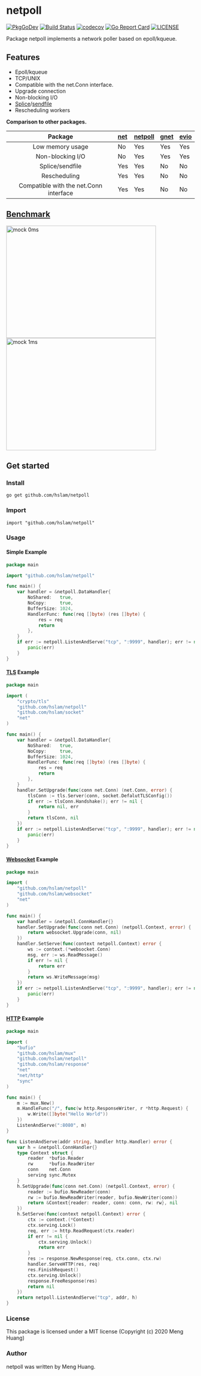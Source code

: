 # netpoll
[![PkgGoDev](https://pkg.go.dev/badge/github.com/hslam/netpoll)](https://pkg.go.dev/github.com/hslam/netpoll)
[![Build Status](https://github.com/hslam/netpoll/workflows/build/badge.svg)](https://github.com/hslam/netpoll/actions)
[![codecov](https://codecov.io/gh/hslam/netpoll/branch/master/graph/badge.svg)](https://codecov.io/gh/hslam/netpoll)
[![Go Report Card](https://goreportcard.com/badge/github.com/hslam/netpoll)](https://goreportcard.com/report/github.com/hslam/netpoll)
[![LICENSE](https://img.shields.io/github/license/hslam/netpoll.svg?style=flat-square)](https://github.com/hslam/netpoll/blob/master/LICENSE)

Package netpoll implements a network poller based on epoll/kqueue.

## Features

* Epoll/kqueue
* TCP/UNIX
* Compatible with the net.Conn interface.
* Upgrade connection
* Non-blocking I/O
* [Splice](https://github.com/hslam/splice "splice")/[sendfile](https://github.com/hslam/sendfile "sendfile")
* Rescheduling workers

**Comparison to other packages.**

|Package| [net](https://github.com/golang/go/tree/master/src/net "net")| [netpoll](https://github.com/hslam/netpoll "netpoll")|[gnet](https://github.com/panjf2000/gnet "gnet")|[evio](https://github.com/tidwall/evio "evio")|
|:--:|:--|:--|:--|:--|
|Low memory usage|No|Yes|Yes|Yes|
|Non-blocking I/O|No|Yes|Yes|Yes|
|Splice/sendfile|Yes|Yes|No|No|
|Rescheduling|Yes|Yes|No|No|
|Compatible with the net.Conn interface|Yes|Yes|No|No|

## [Benchmark](http://github.com/hslam/netpoll-benchmark "netpoll-benchmark")

<img src="https://raw.githubusercontent.com/hslam/netpoll-benchmark/master/netpoll-qps.png" width = "400" height = "300" alt="mock 0ms" align=center><img src="https://raw.githubusercontent.com/hslam/netpoll-benchmark/master/netpoll-mock-time-qps.png" width = "400" height = "300" alt="mock 1ms" align=center>

## Get started

### Install
```
go get github.com/hslam/netpoll
```
### Import
```
import "github.com/hslam/netpoll"
```
### Usage
#### Simple Example
```go
package main

import "github.com/hslam/netpoll"

func main() {
	var handler = &netpoll.DataHandler{
		NoShared:   true,
		NoCopy:     true,
		BufferSize: 1024,
		HandlerFunc: func(req []byte) (res []byte) {
			res = req
			return
		},
	}
	if err := netpoll.ListenAndServe("tcp", ":9999", handler); err != nil {
		panic(err)
	}
}
```

#### [TLS](http://github.com/hslam/socket "socket") Example
```go
package main

import (
	"crypto/tls"
	"github.com/hslam/netpoll"
	"github.com/hslam/socket"
	"net"
)

func main() {
	var handler = &netpoll.DataHandler{
		NoShared:   true,
		NoCopy:     true,
		BufferSize: 1024,
		HandlerFunc: func(req []byte) (res []byte) {
			res = req
			return
		},
	}
	handler.SetUpgrade(func(conn net.Conn) (net.Conn, error) {
		tlsConn := tls.Server(conn, socket.DefalutTLSConfig())
		if err := tlsConn.Handshake(); err != nil {
			return nil, err
		}
		return tlsConn, nil
	})
	if err := netpoll.ListenAndServe("tcp", ":9999", handler); err != nil {
		panic(err)
	}
}
```

#### [Websocket](http://github.com/hslam/websocket "websocket") Example
```go
package main

import (
	"github.com/hslam/netpoll"
	"github.com/hslam/websocket"
	"net"
)

func main() {
	var handler = &netpoll.ConnHandler{}
	handler.SetUpgrade(func(conn net.Conn) (netpoll.Context, error) {
		return websocket.Upgrade(conn, nil)
	})
	handler.SetServe(func(context netpoll.Context) error {
		ws := context.(*websocket.Conn)
		msg, err := ws.ReadMessage()
		if err != nil {
			return err
		}
		return ws.WriteMessage(msg)
	})
	if err := netpoll.ListenAndServe("tcp", ":9999", handler); err != nil {
		panic(err)
	}
}
```


#### [HTTP](http://github.com/hslam/rum "rum") Example
```go
package main

import (
	"bufio"
	"github.com/hslam/mux"
	"github.com/hslam/netpoll"
	"github.com/hslam/response"
	"net"
	"net/http"
	"sync"
)

func main() {
	m := mux.New()
	m.HandleFunc("/", func(w http.ResponseWriter, r *http.Request) {
		w.Write([]byte("Hello World"))
	})
	ListenAndServe(":8080", m)
}

func ListenAndServe(addr string, handler http.Handler) error {
	var h = &netpoll.ConnHandler{}
	type Context struct {
		reader  *bufio.Reader
		rw      *bufio.ReadWriter
		conn    net.Conn
		serving sync.Mutex
	}
	h.SetUpgrade(func(conn net.Conn) (netpoll.Context, error) {
		reader := bufio.NewReader(conn)
		rw := bufio.NewReadWriter(reader, bufio.NewWriter(conn))
		return &Context{reader: reader, conn: conn, rw: rw}, nil
	})
	h.SetServe(func(context netpoll.Context) error {
		ctx := context.(*Context)
		ctx.serving.Lock()
		req, err := http.ReadRequest(ctx.reader)
		if err != nil {
			ctx.serving.Unlock()
			return err
		}
		res := response.NewResponse(req, ctx.conn, ctx.rw)
		handler.ServeHTTP(res, req)
		res.FinishRequest()
		ctx.serving.Unlock()
		response.FreeResponse(res)
		return nil
	})
	return netpoll.ListenAndServe("tcp", addr, h)
}
```

### License
This package is licensed under a MIT license (Copyright (c) 2020 Meng Huang)


### Author
netpoll was written by Meng Huang.


